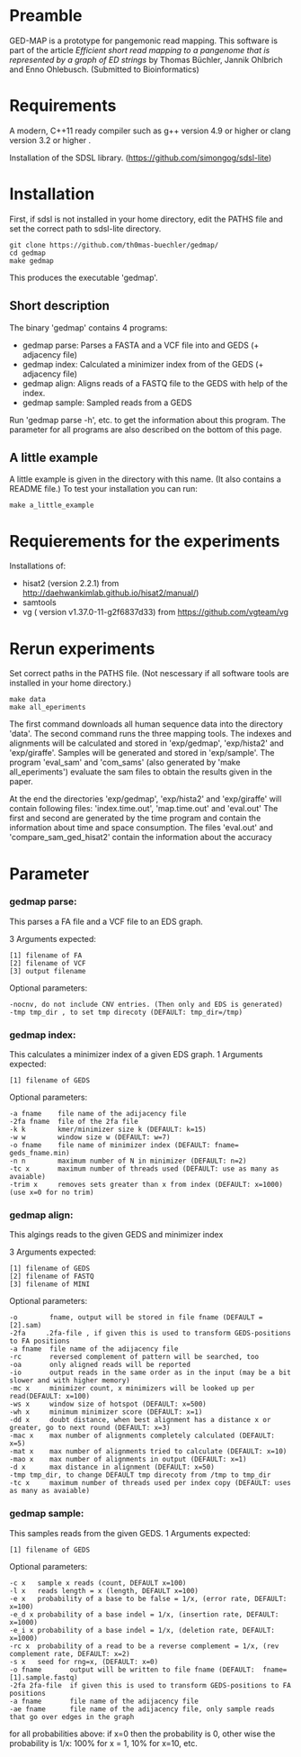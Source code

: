# Preamble

GED-MAP is a prototype for pangemonic read mapping.
This software is part of the article *Efficient short read mapping to a pangenome that is represented by a graph of ED strings* by Thomas Büchler, Jannik Ohlbrich and Enno Ohlebusch. (Submitted to Bioinformatics)

# Requirements

A modern, C++11 ready compiler such as g++ version 4.9 or higher or clang version 3.2 or higher .

Installation of the SDSL library. (https://github.com/simongog/sdsl-lite)

# Installation
First, if sdsl is not installed in your home directory, edit the PATHS file and set the correct path to sdsl-lite directory.

	git clone https://github.com/th0mas-buechler/gedmap/
	cd gedmap
	make gedmap

This produces the executable 'gedmap'.

## Short description

The binary 'gedmap' contains 4 programs:
- gedmap parse: Parses a FASTA and a VCF file into and GEDS (+ adjacency file)
- gedmap index: Calculated a minimizer index from of the GEDS (+ adjacency file) 
- gedmap align: Aligns reads of a FASTQ file to the GEDS with help of the index.
- gedmap sample: Sampled reads from a GEDS

Run 'gedmap parse -h', etc. to get the information about this program.
The parameter for all programs are also described on the bottom of this page.

## A little example
A little example is given in the directory with this name.  (It also contains a README file.)
To test your installation you can run:

	make a_little_example



# Requierements for the experiments

Installations of:
- hisat2 (version 2.2.1) from http://daehwankimlab.github.io/hisat2/manual/)
- samtools
- vg ( version v1.37.0-11-g2f6837d33) from https://github.com/vgteam/vg


# Rerun experiments

Set correct paths in the PATHS file. (Not nescessary if all software tools are installed in your home directory.)

	make data
	make all_eperiments

The first command downloads all human sequence data into the directory 'data'.
The second command runs the three mapping tools. 
The indexes and alignments will be calculated and stored in 'exp/gedmap',  'exp/hista2' and  'exp/giraffe'.
Samples will be generated and stored in 'exp/sample'.
The program 'eval_sam' and 'com_sams' (also generated by 'make all_eperiments') evaluate the sam files to obtain the results given in the paper.

At the end the directories 'exp/gedmap',  'exp/hista2' and  'exp/giraffe'  will contain following files: 'index.time.out', 'map.time.out' and 'eval.out'
The first and second are generated by the time program and contain the information about time and space consumption.
The files 'eval.out' and 'compare_sam_ged_hisat2' contain the information about the accuracy

# Parameter

### gedmap parse:
This  parses a FA file and a VCF file to an EDS graph.

3 Arguments expected:

	[1] filename of FA
	[2] filename of VCF
	[3] output filename

Optional parameters: 

	-nocnv, do not include CNV entries. (Then only and EDS is generated)
	-tmp tmp_dir , to set tmp direcoty (DEFAULT: tmp_dir=/tmp)

### gedmap index:           

This calculates a minimizer index of a given EDS graph.
1 Arguments expected:

	[1] filename of GEDS

Optional parameters: 

	-a fname    file name of the adijacency file
	-2fa fname  file of the 2fa file
	-k k        kmer/minimizer size k (DEFAULT: k=15)
	-w w        window size w (DEFAULT: w=7)
	-o fname    file name of minimizer index (DEFAULT: fname= geds_fname.min)
	-n n        maximum number of N in minimizer (DEFAULT: n=2)
	-tc x       maximum number of threads used (DEFAULT: use as many as avaiable)
	-trim x     removes sets greater than x from index (DEFAULT: x=1000) (use x=0 for no trim)
                                                       
### gedmap align:

This algings reads to the given GEDS and minimizer index

3 Arguments expected:

	[1] filename of GEDS
	[2] filename of FASTQ
	[3] filename of MINI
	
Optional parameters: 

	-o        fname, output will be stored in file fname (DEFAULT = [2].sam)
	-2fa     .2fa-file , if given this is used to transform GEDS-positions to FA positions
	-a fname  file name of the adijacency file
	-rc       reversed complement of pattern will be searched, too
	-oa       only aligned reads will be reported
	-io       output reads in the same order as in the input (may be a bit slower and with higher memory)
	-mc x     minimizer count, x minimizers will be looked up per read(DEFAULT: x=100)
	-ws x     window size of hotspot (DEFAULT: x=500)
	-wh x     minimum minimizer score (DEFAULT: x=1)
	-dd x     doubt distance, when best alignment has a distance x or greater, go to next round (DEFAULT: x=3)
	-mac x    max number of alignments completely calculated (DEFAULT: x=5)
	-mat x    max number of alignments tried to calculate (DEFAULT: x=10)
	-mao x    max number of alignments in output (DEFAULT: x=1)
	-d x      max distance in alignment (DEFAULT: x=50)
	-tmp tmp_dir, to change DEFAULT tmp direcoty from /tmp to tmp_dir
	-tc x     maximum number of threads used per index copy (DEFAULT: uses as many as avaiable)
                                   
### gedmap sample:
This samples reads from the given GEDS.
1 Arguments expected:

	[1] filename of GEDS

Optional parameters: 

	-c x   sample x reads (count, DEFAULT x=100)
	-l x   reads length = x (length, DEFAULT x=100)
	-e x   probability of a base to be false = 1/x, (error rate, DEFAULT: x=100)
	-e_d x probability of a base indel = 1/x, (insertion rate, DEFAULT: x=1000)
	-e_i x probability of a base indel = 1/x, (deletion rate, DEFAULT: x=1000)
	-rc x  probability of a read to be a reverse complement = 1/x, (rev complement rate, DEFAULT: x=2)
	-s x   seed for rng=x, (DEFAULT: x=0)
	-o fname       output will be written to file fname (DEFAULT:  fname=[1].sample.fastq)
	-2fa 2fa-file  if given this is used to transform GEDS-positions to FA positions
	-a fname       file name of the adijacency file
	-ae fname      file name of the adijacency file, only sample reads that go over edges in the graph

for all probabilities above: if x=0 then the probability is 0, other wise the probability is 1/x: 100% for x = 1, 10% for x=10, etc.


